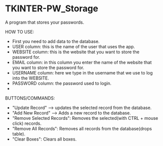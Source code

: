# TKINTER-PW_Storage
A program that stores your passwords.

HOW TO USE:
- First you need to add data to the database.
- USER column: this is the name of the user that uses the app.
- WEBSITE column: this is the website that you want to store the password for.
- EMAIL column: in this column you enter the name of the website that you want to store the password for.
- USERNAME column: here we type in the username that we use to log into the WEBSITE.
- PASSWORD column: the password used to login.
- 
BUTTONS/COMMANDS:
- "Update Record" --> updates the selected record from the database.
- "Add New Record" --> Adds a new record to the database.
- "Remove Selected Records": Removes the selected(with CTRL + mouse click) records.
- "Remove All Records": Removes all records from the database(drops table).
- "Clear Boxes": Clears all boxes.
